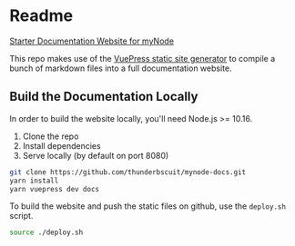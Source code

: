 # Readme

[Starter Documentation Website for myNode]()

This repo makes use of the [VuePress static site generator](https://v1.vuepress.vuejs.org/) to compile a bunch of markdown files into a full documentation website.

## Build the Documentation Locally

In order to build the website locally, you'll need Node.js >= 10.16.

1. Clone the repo
2. Install dependencies
3. Serve locally (by default on port 8080)

```sh
git clone https://github.com/thunderbscuit/mynode-docs.git
yarn install
yarn vuepress dev docs
```

To build the website and push the static files on github, use the `deploy.sh` script.

```sh
source ./deploy.sh
```
